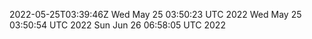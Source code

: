 2022-05-25T03:39:46Z
Wed May 25 03:50:23 UTC 2022
Wed May 25 03:50:54 UTC 2022
Sun Jun 26 06:58:05 UTC 2022
